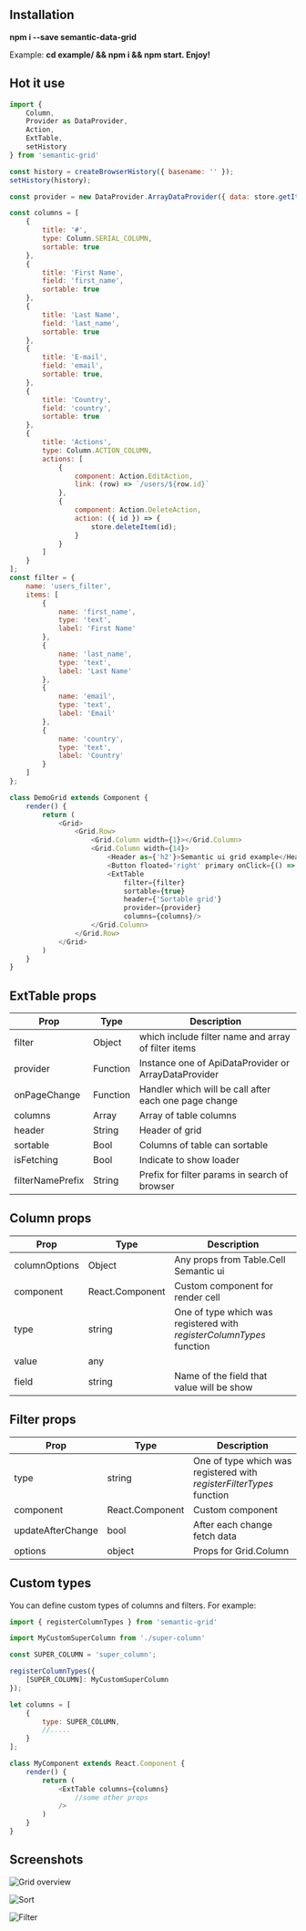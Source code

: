 Installation
-----------

**npm i --save semantic-data-grid**

Example: **cd example/ && npm i && npm start. Enjoy!**

Hot it use
----------

```javascript
import {
    Column,
    Provider as DataProvider,
    Action,
    ExtTable,
    setHistory
} from 'semantic-grid'

const history = createBrowserHistory({ basename: '' });
setHistory(history);

const provider = new DataProvider.ArrayDataProvider({ data: store.getItems() });

const columns = [
    {
        title: '#',
        type: Column.SERIAL_COLUMN,
        sortable: true
    },
    {
        title: 'First Name',
        field: 'first_name',
        sortable: true
    },
    {
        title: 'Last Name',
        field: 'last_name',
        sortable: true
    },
    {
        title: 'E-mail',
        field: 'email',
        sortable: true,
    },
    {
        title: 'Country',
        field: 'country',
        sortable: true
    },
    {
        title: 'Actions',
        type: Column.ACTION_COLUMN,
        actions: [
            {
                component: Action.EditAction,
                link: (row) => `/users/${row.id}`
            },
            {
                component: Action.DeleteAction,
                action: ({ id }) => {
                    store.deleteItem(id);
                }
            }
        ]
    }
];
const filter = {
    name: 'users_filter',
    items: [
        {
            name: 'first_name',
            type: 'text',
            label: 'First Name'
        },
        {
            name: 'last_name',
            type: 'text',
            label: 'Last Name'
        },
        {
            name: 'email',
            type: 'text',
            label: 'Email'
        },
        {
            name: 'country',
            type: 'text',
            label: 'Country'
        }
    ]
};

class DemoGrid extends Component {
    render() {
        return (
            <Grid>
                <Grid.Row>
                    <Grid.Column width={1}></Grid.Column>
                    <Grid.Column width={14}>
                        <Header as={'h2'}>Semantic ui grid example</Header>
                        <Button floated='right' primary onClick={() => this.props.history.push('/users/new')}>Create</Button>
                        <ExtTable
                            filter={filter}
                            sortable={true}
                            header={'Sortable grid'}
                            provider={provider}
                            columns={columns}/>
                    </Grid.Column>
                </Grid.Row>
            </Grid>
        )
    }
}
```

ExtTable props
-------

|Prop|Type|Description|
|----|----|-----------|
|filter|Object| which include filter name and array of filter items |
|provider|Function| Instance one of ApiDataProvider or ArrayDataProvider|
|onPageChange| Function| Handler which will be call after each one page change|
|columns|Array| Array of table columns|
|header|String| Header of grid|
|sortable|Bool|Columns of table can sortable|
|isFetching|Bool| Indicate to show loader|
|filterNamePrefix|String|Prefix for filter params in search of browser|

Column props
-----
|Prop|Type|Description|
|----|----|-----------|
|columnOptions|Object|Any props from Table.Cell Semantic ui|
|component|React.Component|Custom component for render cell|
|type|string|One of type which was registered with *registerColumnTypes* function|
|value|any||
|field|string|Name of the field that value will be show|

Filter props
-----------
|Prop|Type|Description|
|----|----|-----------|
|type|string|One of type which was registered with *registerFilterTypes* function|
|component|React.Component|Custom component|
|updateAfterChange|bool|After each change fetch data|
|options|object|Props for Grid.Column|

Custom types
------------
You can define custom types of columns and filters.
For example:

```javascript
import { registerColumnTypes } from 'semantic-grid'

import MyCustomSuperColumn from './super-column'

const SUPER_COLUMN = 'super_column';

registerColumnTypes({
    [SUPER_COLUMN]: MyCustomSuperColumn
});

let columns = [
    {
        type: SUPER_COLUMN,
        //.....
    }
];

class MyComponent extends React.Component {
    render() {
        return (
            <ExtTable columns={columns}
                //some other props
            />
        )
    }
}

```

Screenshots
----------
![Grid overview](public/1.png)

![Sort](public/2.png)

![Filter](public/3.png)
